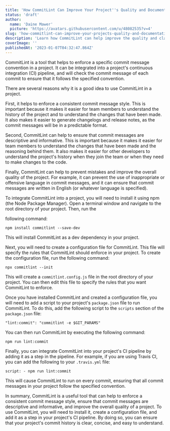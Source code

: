 ```yaml
---
title: 'How CommitLint Can Improve Your Project''s Quality and Documentation'
status: 'draft'
author:
  name: 'Daine Mawer'
  picture: 'https://avatars.githubusercontent.com/u/48082535?v=4'
slug: 'how-commitlint-can-improve-your-projects-quality-and-documentation'
description: 'Learn how CommitLint can help improve the quality and clarity of your project''s commit history by enforcing a consistent commit message style. Find out how to easily integrate CommitLint into your continuous integration pipeline and start reaping the benefits today.'
coverImage: ''
publishedAt: '2023-01-07T04:32:47.864Z'
---
```


CommitLint is a tool that helps to enforce a specific commit message convention in a project. It can be integrated into a project's continuous integration (CI) pipeline, and will check the commit message of each commit to ensure that it follows the specified convention.

There are several reasons why it is a good idea to use CommitLint in a project.

First, it helps to enforce a consistent commit message style. This is important because it makes it easier for team members to understand the history of the project and to understand the changes that have been made. It also makes it easier to generate changelogs and release notes, as the commit messages will be in a predictable format.

Second, CommitLint can help to ensure that commit messages are descriptive and informative. This is important because it makes it easier for team members to understand the changes that have been made and the reasoning behind them. It also makes it easier for other developers to understand the project's history when they join the team or when they need to make changes to the code.

Finally, CommitLint can help to prevent mistakes and improve the overall quality of the project. For example, it can prevent the use of inappropriate or offensive language in commit messages, and it can ensure that commit messages are written in English (or whatever language is specified).

To integrate CommitLint into a project, you will need to install it using npm (the Node Package Manager). Open a terminal window and navigate to the root directory of your project. Then, run the

following command:

```
npm install commitlint --save-dev
```

This will install CommitLint as a dev dependency in your project.

Next, you will need to create a configuration file for CommitLint. This file will specify the rules that CommitLint should enforce in your project. To create the configuration file, run the following command:

```
npx commitlint --init
```

This will create a `commitlint.config.js` file in the root directory of your project. You can then edit this file to specify the rules that you want CommitLint to enforce.

Once you have installed CommitLint and created a configuration file, you will need to add a script to your project's `package.json` file to run CommitLint. To do this, add the following script to the `scripts` section of the `package.json` file:

```
"lint:commit": "commitlint -e $GIT_PARAMS"
```

You can then run CommitLint by executing the following command:

```
npm run lint:commit
```

Finally, you can integrate CommitLint into your project's CI pipeline by adding it as a step in the pipeline. For example, if you are using Travis CI, you can add the following to your `.travis.yml` file:

```
script: - npm run lint:commit
```

This will cause CommitLint to run on every commit, ensuring that all commit messages in your project follow the specified convention.

In summary, CommitLint is a useful tool that can help to enforce a consistent commit message style, ensure that commit messages are descriptive and informative, and improve the overall quality of a project. To use CommitLint, you will need to install it, create a configuration file, and add it as a step in your project's CI pipeline. By doing so, you can ensure that your project's commit history is clear, concise, and easy to understand.

